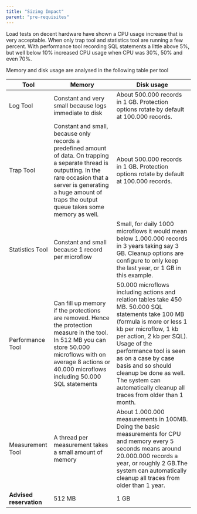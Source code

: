 ```yaml
---
title: "Sizing Impact"
parent: "pre-requisites"
---
```

Load tests on decent hardware have shown a CPU usage increase that is very acceptable. When only trap tool and statistics tool are running a few percent. With performance tool recording SQL statements a little above 5%, but well below 10% increased CPU usage when CPU was 30%, 50% and even 70%.

Memory and disk usage are analysed in the following table per tool

| Tool | Memory | Disk usage |
| --- | --- | --- |
| Log Tool | Constant and very small because logs immediate to disk | About 500.000 records in 1 GB. Protection options rotate by default at 100.000 records. |
| Trap Tool | Constant and small, because only records a predefined amount of data. On trapping a separate thread is outputting. In the rare occasion that a server is generating a huge amount of traps the output queue takes some memory as well. | About 500.000 records in 1 GB. Protection options rotate by default at 100.000 records. |
| Statistics Tool | Constant and small because 1 record per microflow | Small, for daily 1000 microflows it would mean below 1.000.000 records in 3 years taking say 3 GB. Cleanup options are configure to only keep the last year, or 1 GB in this example. |
| Performance Tool | Can fill up memory if the protections are removed. Hence the protection measure in the tool. In 512 MB you can store 50.000 microflows with on average 8 actions or 40.000 microflows including 50.000 SQL statements | 50.000 microflows including actions and relation tables take 450 MB. 50.000 SQL statements take 100 MB (formula is more or less 1 kb per microflow, 1 kb per action, 2 kb per SQL). Usage of the performance tool is seen as on a case by case basis and so should cleanup be done as well. The system can automatically cleanup all traces from older than 1 month. |
| Measurement Tool | A thread per measurement takes a small amount of memory | About 1.000.000 measurements in 100MB. Doing the basic measurements for CPU and memory every 5 seconds means around 20.000.000 records a year, or roughly 2 GB.The system can automatically cleanup all traces from older than 1 year. |
| **Advised reservation** | 512 MB | 1 GB |
